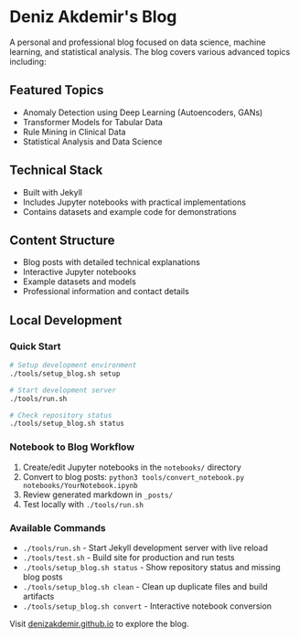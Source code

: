 # Deniz Akdemir's Blog

A personal and professional blog focused on data science, machine learning, and statistical analysis. The blog covers various advanced topics including:

## Featured Topics
- Anomaly Detection using Deep Learning (Autoencoders, GANs)
- Transformer Models for Tabular Data
- Rule Mining in Clinical Data
- Statistical Analysis and Data Science

## Technical Stack
- Built with Jekyll
- Includes Jupyter notebooks with practical implementations
- Contains datasets and example code for demonstrations

## Content Structure
- Blog posts with detailed technical explanations
- Interactive Jupyter notebooks
- Example datasets and models
- Professional information and contact details

## Local Development

### Quick Start
```bash
# Setup development environment
./tools/setup_blog.sh setup

# Start development server
./tools/run.sh

# Check repository status
./tools/setup_blog.sh status
```

### Notebook to Blog Workflow
1. Create/edit Jupyter notebooks in the `notebooks/` directory
2. Convert to blog posts: `python3 tools/convert_notebook.py notebooks/YourNotebook.ipynb`
3. Review generated markdown in `_posts/`
4. Test locally with `./tools/run.sh`

### Available Commands
- `./tools/run.sh` - Start Jekyll development server with live reload
- `./tools/test.sh` - Build site for production and run tests
- `./tools/setup_blog.sh status` - Show repository status and missing blog posts
- `./tools/setup_blog.sh clean` - Clean up duplicate files and build artifacts
- `./tools/setup_blog.sh convert` - Interactive notebook conversion

Visit [denizakdemir.github.io](https://denizakdemir.github.io) to explore the blog.
